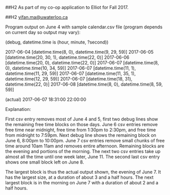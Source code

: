 ##H2 As part of my co-op application to Elliot for Fall 2017.

##H2 yifan.ma@uwaterloo.ca

Program output on June 4 with sample calendar.csv file (program depends on current day so output may vary):

(debug, datetime.time is (hour, minute, ?second))

2017-06-04 [datetime.time(8, 0), datetime.time(9, 29, 59)]
2017-06-05 [datetime.time(20, 30, 1), datetime.time(22, 0)]
2017-06-06 [datetime.time(20, 0), datetime.time(22, 0)]
2017-06-07 [datetime.time(8, 0), datetime.time(10, 34, 59)]
2017-06-07 [datetime.time(11, 1), datetime.time(11, 29, 59)]
2017-06-07 [datetime.time(11, 35, 1), datetime.time(12, 29, 59)]
2017-06-07 [datetime.time(18, 31), datetime.time(22, 0)]
2017-06-08 [datetime.time(8, 0), datetime.time(8, 59, 59)]

(actual)
2017-06-07 18:31:00 22:00:00

Explanation:

First csv entry removes most of June 4 and 5, first two debug lines show the remaining free time blocks on those days.
June 6 csv entries remove free time near midnight, free time from 1:30pm to 2:30pm, and free time from midnight to 7:59pm. Next debug line shows the remaining block on June 6, 8:00pm to 10:00pm.
June 7 csv entries remove small chunks of free time around 10am 11am and removes entire afternoon. Remaining blocks are the evening and portions of the morning.
The next two csv entries take up almost all the time until one week later, June 11. The second last csv entry shows one small block left on June 8.

The largest block is thus the actual output shown, the evening of June 7. It has the largest size, at a duration of about 3 and a half hours. The next largest block is in the morning on June 7 with a duration of about 2 and a half hours.
